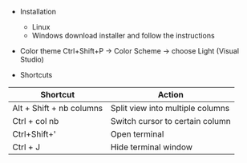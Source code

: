 * Installation
  * Linux
  * Windows
  download installer and follow the instructions
  
  
 * Color theme
 Ctrl+Shift+P -> Color Scheme -> choose Light (Visual Studio)
 
 * Shortcuts
 
| Shortcut | Action |
| ------------ | ------------- |
| Alt + Shift + nb columns| Split view into multiple columns |
| Ctrl + col nb| Switch cursor to certain column |
| Ctrl+Shift+'| Open terminal|
| Ctrl + J| Hide terminal window|










